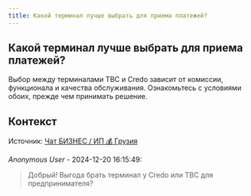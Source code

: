 ```yaml
---
title: Какой терминал лучше выбрать для приема платежей?
---
```


## Какой терминал лучше выбрать для приема платежей?

Выбор между терминалами TBC и Credo зависит от комиссии, функционала и качества обслуживания. Ознакомьтесь с условиями обоих, прежде чем принимать решение.

## Контекст

Источник: [Чат БИЗНЕС / ИП 💰 Грузия](https://t.me/ip_ge)

_Anonymous User_ - 2024-12-20 16:15:49:

> Добрый! Выгода брать терминал у Credo или TBC для предпринимателя?
